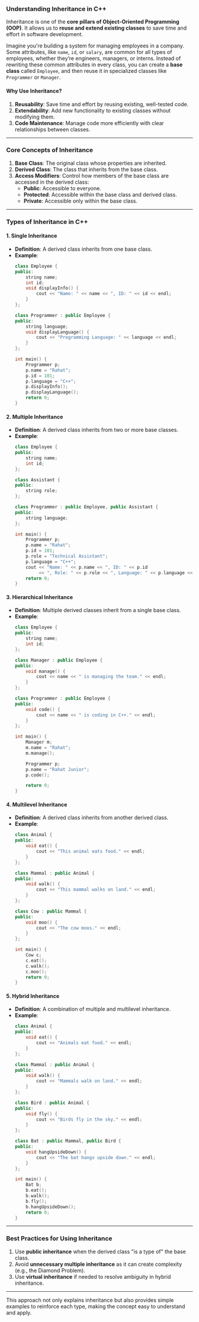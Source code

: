 ### **Understanding Inheritance in C++**

Inheritance is one of the **core pillars of Object-Oriented Programming (OOP)**. It allows us to **reuse and extend existing classes** to save time and effort in software development.

Imagine you're building a system for managing employees in a company. Some attributes, like `name`, `id`, or `salary`, are common for all types of employees, whether they’re engineers, managers, or interns. Instead of rewriting these common attributes in every class, you can create a **base class** called `Employee`, and then reuse it in specialized classes like `Programmer` or `Manager`.

#### **Why Use Inheritance?**
1. **Reusability**: Save time and effort by reusing existing, well-tested code.
2. **Extendability**: Add new functionality to existing classes without modifying them.
3. **Code Maintenance**: Manage code more efficiently with clear relationships between classes.

---

### **Core Concepts of Inheritance**
1. **Base Class**: The original class whose properties are inherited.
2. **Derived Class**: The class that inherits from the base class.
3. **Access Modifiers**: Control how members of the base class are accessed in the derived class:
   - **Public**: Accessible to everyone.
   - **Protected**: Accessible within the base class and derived class.
   - **Private**: Accessible only within the base class.

---

### **Types of Inheritance in C++**

#### 1. **Single Inheritance**
   - **Definition**: A derived class inherits from one base class.
   - **Example**:
     ```cpp
     class Employee {
     public:
         string name;
         int id;
         void displayInfo() {
             cout << "Name: " << name << ", ID: " << id << endl;
         }
     };

     class Programmer : public Employee {
     public:
         string language;
         void displayLanguage() {
             cout << "Programming Language: " << language << endl;
         }
     };

     int main() {
         Programmer p;
         p.name = "Rahat";
         p.id = 101;
         p.language = "C++";
         p.displayInfo();
         p.displayLanguage();
         return 0;
     }
     ```

#### 2. **Multiple Inheritance**
   - **Definition**: A derived class inherits from two or more base classes.
   - **Example**:
     ```cpp
     class Employee {
     public:
         string name;
         int id;
     };

     class Assistant {
     public:
         string role;
     };

     class Programmer : public Employee, public Assistant {
     public:
         string language;
     };

     int main() {
         Programmer p;
         p.name = "Rahat";
         p.id = 101;
         p.role = "Technical Assistant";
         p.language = "C++";
         cout << "Name: " << p.name << ", ID: " << p.id 
              << ", Role: " << p.role << ", Language: " << p.language << endl;
         return 0;
     }
     ```

#### 3. **Hierarchical Inheritance**
   - **Definition**: Multiple derived classes inherit from a single base class.
   - **Example**:
     ```cpp
     class Employee {
     public:
         string name;
         int id;
     };

     class Manager : public Employee {
     public:
         void manage() {
             cout << name << " is managing the team." << endl;
         }
     };

     class Programmer : public Employee {
     public:
         void code() {
             cout << name << " is coding in C++." << endl;
         }
     };

     int main() {
         Manager m;
         m.name = "Rahat";
         m.manage();

         Programmer p;
         p.name = "Rahat Junior";
         p.code();

         return 0;
     }
     ```

#### 4. **Multilevel Inheritance**
   - **Definition**: A derived class inherits from another derived class.
   - **Example**:
     ```cpp
     class Animal {
     public:
         void eat() {
             cout << "This animal eats food." << endl;
         }
     };

     class Mammal : public Animal {
     public:
         void walk() {
             cout << "This mammal walks on land." << endl;
         }
     };

     class Cow : public Mammal {
     public:
         void moo() {
             cout << "The cow moos." << endl;
         }
     };

     int main() {
         Cow c;
         c.eat();
         c.walk();
         c.moo();
         return 0;
     }
     ```

#### 5. **Hybrid Inheritance**
   - **Definition**: A combination of multiple and multilevel inheritance.
   - **Example**:
     ```cpp
     class Animal {
     public:
         void eat() {
             cout << "Animals eat food." << endl;
         }
     };

     class Mammal : public Animal {
     public:
         void walk() {
             cout << "Mammals walk on land." << endl;
         }
     };

     class Bird : public Animal {
     public:
         void fly() {
             cout << "Birds fly in the sky." << endl;
         }
     };

     class Bat : public Mammal, public Bird {
     public:
         void hangUpsideDown() {
             cout << "The bat hangs upside down." << endl;
         }
     };

     int main() {
         Bat b;
         b.eat();
         b.walk();
         b.fly();
         b.hangUpsideDown();
         return 0;
     }
     ```

---

### **Best Practices for Using Inheritance**
1. Use **public inheritance** when the derived class "is a type of" the base class.
2. Avoid **unnecessary multiple inheritance** as it can create complexity (e.g., the Diamond Problem).
3. Use **virtual inheritance** if needed to resolve ambiguity in hybrid inheritance.

---

This approach not only explains inheritance but also provides simple examples to reinforce each type, making the concept easy to understand and apply.
